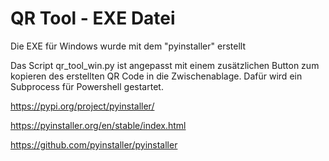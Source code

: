# QR Tool - EXE Datei

Die EXE für Windows wurde mit dem "pyinstaller" erstellt

Das Script qr_tool_win.py ist angepasst mit einem zusätzlichen Button zum kopieren des
erstellten QR Code in die Zwischenablage. Dafür wird ein Subprocess für Powershell gestartet.

https://pypi.org/project/pyinstaller/

https://pyinstaller.org/en/stable/index.html

https://github.com/pyinstaller/pyinstaller
